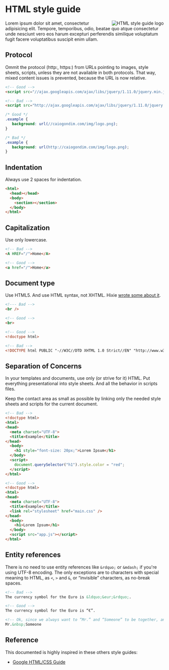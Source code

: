 # HTML style guide

<img
    src="https://raw.github.com/caiogondim/html-style-guide/master/logo.png"
    alt="HTML style guide logo"
    align="right"
/>

Lorem ipsum dolor sit amet, consectetur adipisicing elit. Tempore, temporibus,
odio, beatae quo atque consectetur unde nesciunt vero eos harum excepturi
perferendis similique voluptatum fugit facere voluptatibus suscipit enim ullam.


## Protocol

Ommit the protocol (http:, https:) from URLs pointing to images, style sheets,
scripts, unless they are not available in both protocols. That way, mixed
content issues is prevented, because the URL is now relative.

```html
<!-- Good -->
<script src="//ajax.googleapis.com/ajax/libs/jquery/1.11.0/jquery.min.js"></script>

<!-- Bad -->
<script src="http://ajax.googleapis.com/ajax/libs/jquery/1.11.0/jquery.min.js"></script>

```
```css
/* Good */
.example {
   background: url(//caiogondim.com/img/logo.png);
}

/* Bad */
.example {
   background: url(http://caiogondim.com/img/logo.png);
}
```

## Indentation

Always use 2 spaces for indentation.

```html
<html>
  <head></head>
  <body>
    <section></section>
  </body>
</html>
```


## Capitalization

Use only lowercase.

```html
<!-- Bad -->
<A HREF="/">Home</A>

<!-- Good -->
<a href="/">Home</a>
```


## Document type

Use HTML5. And use HTML syntax, not XHTML. Hixie
[wrote some about it](http://hixie.ch/advocacy/xhtml).

```html
<!--- Bad -->
<br />

<!-- Good -->
<br>

<!-- Good -->
<!doctype html>

<!-- Bad -->
<!DOCTYPE html PUBLIC "-//W3C//DTD XHTML 1.0 Strict//EN" "http://www.w3.org/TR/xhtml1/DTD/xhtml1-strict.dtd">
```


## Separation of Concerns

In your templates and documents, use only (or strive for it) HTML. Put
everything presentational into style sheets. And all the behavior in scripts
files.

Keep the contact area as small as possible by linking only the needed style
sheets and scripts for the current document.


```html
<!-- Bad -->
<!doctype html>
<html>
<head>
  <meta charset="UTF-8">
  <title>Example</title>
</head>
  <body>
    <h1 style="font-size: 20px;">Lorem Ipsum</h1>
  </body>
  <script>
    document.querySelector("h1").style.color = "red";
  </script>
</html>

<!-- Good -->
<!doctype html>
<html>
<head>
  <meta charset="UTF-8">
  <title>Example</title>
  <link rel="stylesheet" href="main.css" />
</head>
  <body>
    <h1>Lorem Ipsum</h1>
  </body>
  <script src="app.js"></script>
</html>
```


## Entity references

There is no need to use entity references like `&rdquo;` or `&mdash;` if you're
using UTF-8 encoding. The only exceptions are to characters with special meaning
to HTML, as `<`, `>` and `&`, or “invisible” characters, as no-break spaces.

```html
<!-- Bad -->
The currency symbol for the Euro is &ldquo;&eur;&rdquo;.

<!-- Good -->
The currency symbol for the Euro is “€”.

<!-- Ok, since we always want to “Mr.” and “Someone” to be together, and never in separate lines -->
Mr.&nbsp;Someone
```

## Reference

This documented is highly inspired in these others style guides:
- [Google HTML/CSS Guide](https://google-styleguide.googlecode.com/svn/trunk/htmlcssguide.xml)
